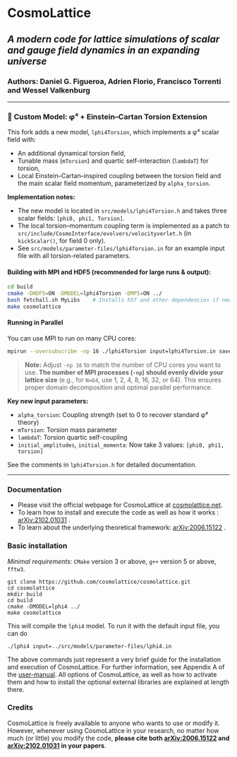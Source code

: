 # CosmoLattice

## *A modern code for lattice simulations of scalar and gauge field dynamics in an expanding universe*
### Authors: Daniel G. Figueroa, Adrien Florio, Francisco Torrenti and Wessel Valkenburg

---

### 🚀 **Custom Model: φ⁴ + Einstein–Cartan Torsion Extension**

This fork adds a new model, `lphi4Torsion`, which implements a φ⁴ scalar field with:

* An additional dynamical torsion field,
* Tunable mass (`mTorsion`) and quartic self-interaction (`lambdaT`) for torsion,
* Local Einstein–Cartan–inspired coupling between the torsion field and the main scalar field momentum, parameterized by `alpha_torsion`.

**Implementation notes:**

* The new model is located in `src/models/lphi4Torsion.h` and takes three scalar fields: `[phi0, phi1, Torsion]`.
* The local torsion–momentum coupling term is implemented as a patch to `src/include/CosmoInterface/evolvers/velocityverlet.h`
  (in `kickScalar()`, for field 0 only).
* See `src/models/parameter-files/lphi4Torsion.in` for an example input file with all torsion-related parameters.

#### **Building with MPI and HDF5 (recommended for large runs & output):**

```bash
cd build
cmake -DHDF5=ON -DMODEL=lphi4Torsion -DMPI=ON ../
bash fetchall.sh MyLibs    # Installs h5f and other dependencies if needed
make cosmolattice
```

#### **Running in Parallel**

You can use MPI to run on many CPU cores:

```bash
mpirun --oversubscribe -np 16 ./lphi4Torsion input=lphi4Torsion.in save_dir=./
```

> **Note:** Adjust `-np 16` to match the number of CPU cores you want to use.
> **The number of MPI processes (`-np`) should evenly divide your lattice size** (e.g., for `N=64`, use 1, 2, 4, 8, 16, 32, or 64).
> This ensures proper domain decomposition and optimal parallel performance.

**Key new input parameters:**

* `alpha_torsion`: Coupling strength (set to 0 to recover standard φ⁴ theory)
* `mTorsion`: Torsion mass parameter
* `lambdaT`: Torsion quartic self-coupling
* `initial_amplitudes`, `initial_momenta`: Now take 3 values: `[phi0, phi1, torsion]`

See the comments in `lphi4Torsion.h` for detailed documentation.

---

### Documentation

- Please visit the official webpage for CosmoLattice at [cosmolattice.net](https://cosmolattice.net).
- To learn how to install and execute the code as well as how it works :  <a href=https://arxiv.org/pdf/2102.01031.pdf target="_blank" rel="noopener noreferrer" > arXiv:2102.01031</a> .
- To learn about the underlying theoretical framework: <a href=https://arxiv.org/pdf/2006.15122.pdf target="_blank" rel="noopener noreferrer" > arXiv:2006.15122</a> .

### Basic installation

*Minimal requirements:* `CMake` version 3 or above, `g++` version 5 or above, `fftw3`.

```
git clone https://github.com/cosmolattice/cosmolattice.git
cd cosmolattice   
mkdir build                     
cd build                        
cmake -DMODEL=lphi4 ../
make cosmolattice
```

This will compile the ``lphi4`` model. To run it with the default input file, you can do

``
./lphi4 input=../src/models/parameter-files/lphi4.in
``

The above commands just represent a very brief guide for the installation and execution of CosmoLattice. 
For further information, see  Appendix A of the <a href=https://arxiv.org/pdf/2102.01031.pdf target="_blank" rel="noopener noreferrer" >user-manual</a>.
All options of CosmoLattice, as well as how to activate them and how to install the optional external 
libraries are explained at length there.

### Credits

CosmoLattice is freely available to anyone who wants to use or modify it. However, whenever 
using CosmoLattice in your research, no matter how much (or little) you modify the code, 
<b>please cite both <a href=https://arxiv.org/pdf/2006.15122.pdf target="_blank" rel="noopener noreferrer" > arXiv:2006.15122</a> 
and <a href=https://arxiv.org/pdf/2102.01031.pdf target="_blank" rel="noopener noreferrer" > arXiv:2102.01031</a> in your papers</b>. 
